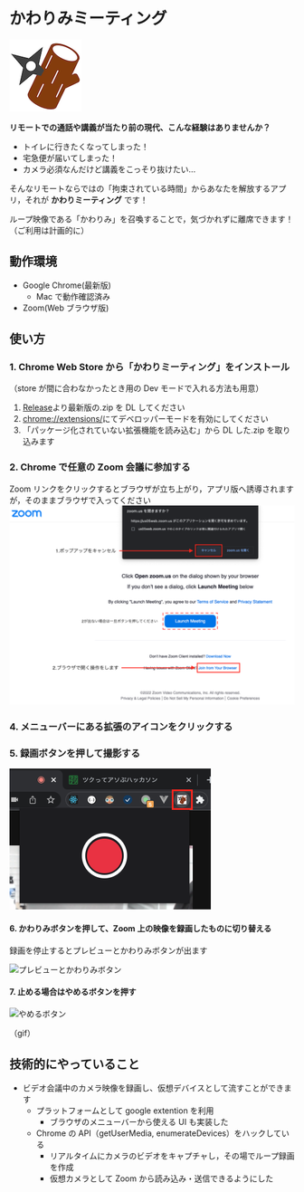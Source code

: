 # かわりみミーティング

![拡張のアイコンと録画ボタン](./src/icon.png)

**リモートでの通話や講義が当たり前の現代、こんな経験はありませんか？**

- トイレに行きたくなってしまった！
- 宅急便が届いてしまった！
- カメラ必須なんだけど講義をこっそり抜けたい...

そんなリモートならではの「拘束されている時間」からあなたを解放するアプリ，それが **かわりミーティング** です！

ループ映像である「かわりみ」を召喚することで，気づかれずに離席できます！（ご利用は計画的に）

## 動作環境

- Google Chrome(最新版)
  - Mac で動作確認済み
- Zoom(Web ブラウザ版)

## 使い方

### 1. Chrome Web Store から「かわりミーティング」をインストール

（store が間に合わなかったとき用の Dev モードで入れる方法も用意）

1. [Release](https://github.com/MLOA/tsukuaso/releases)より最新版の.zip を DL してください
2. [chrome://extensions/](chrome://extensions/)にてデベロッパーモードを有効にしてください
3. 「パッケージ化されていない拡張機能を読み込む」から DL した.zip を取り込みます

### 2. Chrome で任意の Zoom 会議に参加する

Zoom リンクをクリックするとブラウザが立ち上がり，アプリ版へ誘導されますが，そのままブラウザで入ってください
![2でのブラウザでzoomへの入り方](./docs/img//how-to-2.png)

### 4. メニューバーにある拡張のアイコンをクリックする

### 5. 録画ボタンを押して撮影する

![拡張のアイコンと録画ボタン](./docs/img//how-to-5.png)

#### 6. かわりみボタンを押して、Zoom 上の映像を録画したものに切り替える

録画を停止するとプレビューとかわりみボタンが出ます

![プレビューとかわりみボタン](https://i.imgur.com/O3pEKNf.png)

#### 7. 止める場合はやめるボタンを押す

![やめるボタン](https://i.imgur.com/U9BPAON.png)

（gif）

## 技術的にやっていること

- ビデオ会議中のカメラ映像を録画し、仮想デバイスとして流すことができます
  - プラットフォームとして google extention を利用
    - ブラウザのメニューバーから使える UI も実装した
  - Chrome の API（getUserMedia, enumerateDevices）をハックしている
    - リアルタイムにカメラのビデオをキャプチャし，その場でループ録画を作成
    - 仮想カメラとして Zoom から読み込み・送信できるようにした
